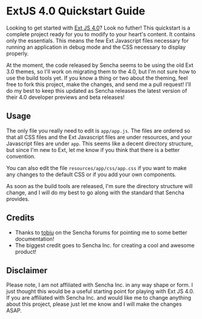 # ExtJS 4.0 Quickstart Guide #

Looking to get started with [Ext JS 4.0](http://www.sencha.com/products/extjs4-preview/ "Ext JS 4.0 Preview")?
Look no futher! This quickstart is a complete project ready for you to modify to your heart's content. It
contains only the essentials. This means the few Ext Javascript files necessary for running an application in
debug mode and the CSS necessary to display properly.

At the moment, the code released by Sencha seems to be using the old Ext 3.0 themes, so I'll work on migrating
them to the 4.0, but I'm not sure how to use the build tools yet. If you know a thing or two about the
theming, feel free to fork this project, make the changes, and send me a pull request! I'll do my best to keep
this updated as Sencha releases the latest version of their 4.0 developer previews and beta releases!

## Usage ##

The only file you really need to edit is `app/app.js`. The files are ordered so that all CSS files and the Ext
Javascript files are under resources, and your Javascript files are under `app`. This seems like a decent
directory structure, but since I'm new to Ext, let me know if you think that there is a better convention.

You can also edit the file `resources/app/css/app.css` if you want to make any changes to the default CSS or
if you add your own components.

As soon as the build tools are released, I'm sure the directory structure will change, and I will do my best
to go along with the standard that Sencha provides.

## Credits ##

 * Thanks to [tobiu](http://www.sencha.com/forum/member.php?4613-tobiu) on the Sencha forums for pointing me
   to some better documentation!
 * The biggest credit goes to Sencha Inc. for creating a cool and awesome product!

## Disclaimer ##

Please note, I am not affiliated with Sencha Inc. in any way shape or form. I just thought this would be a
useful starting point for playing with Ext JS 4.0. If you are affiliated with Sencha Inc. and would like me to
change anything about this project, please just let me know and I will make the changes ASAP.
